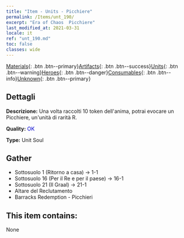 ```yaml
---
title: "Item - Units - Picchiere"
permalink: /Items/unt_190/
excerpt: "Era of Chaos  Picchiere"
last_modified_at: 2021-03-31
locale: it
ref: "unt_190.md"
toc: false
classes: wide
---
```

 [Materials](/it/Items/){: .btn .btn--primary}[Artifacts](/it/Items/Artifacts/){: .btn .btn--success}[Units](/it/Items/Units/){: .btn .btn--warning}[Heroes](/it/Items/Heroes/){: .btn .btn--danger}[Consumables](/it/Items/Consumables/){: .btn .btn--info}[Unknown](/it/Items/Unknown/){: .btn .btn--primary}

## Dettagli
 **Descrizione:** Una volta raccolti 10 token dell'anima, potrai evocare un Picchiere, un'unità di rarità R.

 **Quality:** <span style="color: #0000CD">OK</span>

 **Type:** Unit Soul

## Gather

*    Sottosuolo 1 (Ritorno a casa) -> 1-1 
*    Sottosuolo 16 (Per il Re e per il paese) -> 16-1 
*    Sottosuolo 21 (Il Graal) -> 21-1 
*    Altare del Reclutamento 
*    Barracks Redemption - Picchieri 

## This item contains:

  None

